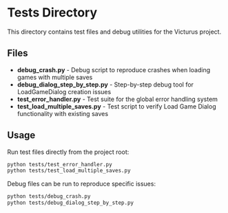 # Tests Directory

This directory contains test files and debug utilities for the Victurus project.

## Files

- **debug_crash.py** - Debug script to reproduce crashes when loading games with multiple saves
- **debug_dialog_step_by_step.py** - Step-by-step debug tool for LoadGameDialog creation issues
- **test_error_handler.py** - Test suite for the global error handling system
- **test_load_multiple_saves.py** - Test script to verify Load Game Dialog functionality with existing saves

## Usage

Run test files directly from the project root:
```bash
python tests/test_error_handler.py
python tests/test_load_multiple_saves.py
```

Debug files can be run to reproduce specific issues:
```bash
python tests/debug_crash.py
python tests/debug_dialog_step_by_step.py
```
